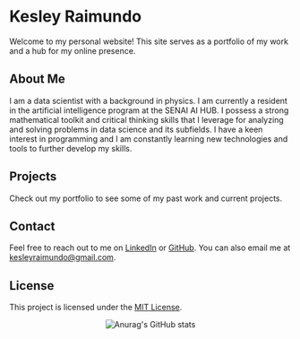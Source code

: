 # Kesley Raimundo

Welcome to my personal website! This site serves as a portfolio of my work and a hub for my online presence.

## About Me

I am a data scientist with a background in physics. I am currently a resident in the artificial intelligence program at the SENAI AI HUB. I possess a strong mathematical toolkit and critical thinking skills that I leverage for analyzing and solving problems in data science and its subfields. I have a keen interest in programming and I am constantly learning new technologies and tools to further develop my skills.

## Projects

Check out my portfolio to see some of my past work and current projects.

## Contact

Feel free to reach out to me on [LinkedIn](https://www.linkedin.com/in/kesleyraimundo/) or [GitHub](https://github.com/Kefsner). You can also email me at kesleyraimundo@gmail.com.

## License

This project is licensed under the [MIT License](https://opensource.org/licenses/MIT).

<p align="center">
  <img src="https://github-readme-stats.vercel.app/api?username=kefsner&theme=dark&show_icons=true" alt="Anurag's GitHub stats" style="text-align: center;">
</p>
